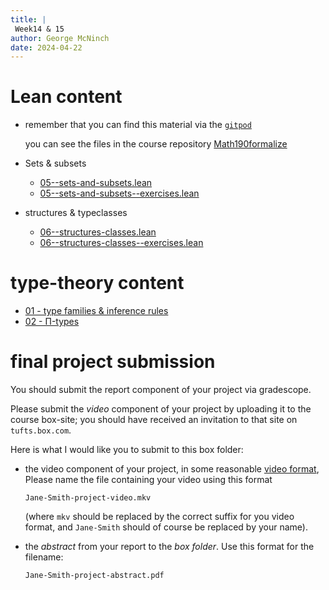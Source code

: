 ```yaml
---
title: |
 Week14 & 15
author: George McNinch  
date: 2024-04-22
---
```



# Lean content

- remember that you can find this material via the [`gitpod`](https://gitpod.io/#https://github.com/gmcninch-tufts/math190formalize/)

  you can see the files in the course repository [Math190formalize](https://github.com/gmcninch-tufts/math190formalize/)

- Sets & subsets
 
  
 
   - [05--sets-and-subsets.lean](https://github.com/gmcninch-tufts/math190formalize/blob/main/Math190formalize/05--sets-and-subsets.lean)
   - [05--sets-and-subsets--exercises.lean](https://github.com/gmcninch-tufts/math190formalize/blob/main/Math190formalize/05--sets-and-subsets--exercises.lean)
 
- structures & typeclasses

   - [06--structures-classes.lean](https://github.com/gmcninch-tufts/math190formalize/blob/main/Math190formalize/06--structures-classes.lean)
   - [06--structures-classes--exercises.lean](https://github.com/gmcninch-tufts/math190formalize/blob/main/Math190formalize/06--structures-classes--exercises.lean)

# type-theory content

- [01 - type families & inference rules](/course-contents/notes-formal-01.html)
- [02 - Π-types](/course-contents/notes-formal-02.html)


# final project submission

  You should submit the report component of your project via gradescope.

  Please submit the *video* component of your project by uploading it
  to the course box-site; you should have received an invitation to
  that site on `tufts.box.com`.

  
  Here is what I would like you to submit to this box folder:
  
  - the video component of your project, in some reasonable [video
    format](https://en.wikipedia.org/wiki/Video_file_format), Please
    name the file containing your video using this format
	
	```
	Jane-Smith-project-video.mkv
	```
	
	(where `mkv` should be replaced by the correct suffix for you
	video format, and `Jane-Smith` should of course be replaced by
	your name).
	
  - the *abstract* from your report to the *box folder*. Use this format
	for the filename:
	
	```
	Jane-Smith-project-abstract.pdf
	```
